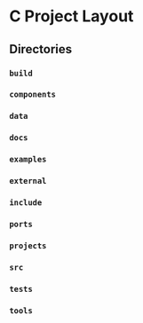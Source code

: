 # C Project Layout

## Directories
### `build`
### `components`
### `data`
### `docs`
### `examples`
### `external`
### `include`
### `ports`
### `projects`
### `src`
### `tests`
### `tools`
